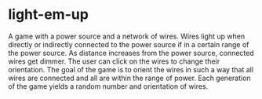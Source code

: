 # light-em-up
A game with a power source and a network of wires. Wires light up when directly or indirectly connected to the power source if in a certain range of the power source. As distance increases from the power source, connected wires get dimmer. The user can click on the wires to change their orientation. The goal of the game is to orient the wires in such a way that all wires are connected and all are within the range of power. Each generation of the game yields a random number and orientation of wires.
